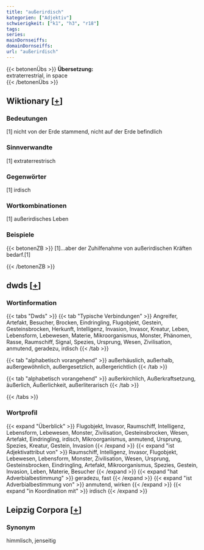 ```yaml
---
title: "außerirdisch"
kategorien: ["Adjektiv"]
schwierigkeit: ["k1", "h3", "r18"]
tags:
series:
mainDornseiffs:
domainDornseiffs:
url: "außerirdisch"
---
```


{{< betonenÜbs >}}
**Übersetzung:**  
extraterrestrial, in space  
{{< /betonenÜbs >}}

## Wiktionary [[+](https://de.wiktionary.org/wiki/außerirdisch)]

### Bedeutungen
[1] nicht von der Erde stammend, nicht auf der Erde befindlich  

### Sinnverwandte
[1] extraterrestrisch  

### Gegenwörter
[1] irdisch  

### Wortkombinationen
[1] außerirdisches Leben  

### Beispiele
{{< betonenZB >}}
[1]…aber der Zuhilfenahme von außerirdischen Kräften bedarf.[1]  

{{< /betonenZB >}}


## dwds [[+](https://www.dwds.de/wb/außerirdisch)]

### Wortinformation
{{< tabs "Dwds" >}}
{{< tab "Typische Verbindungen" >}}
Angreifer, Artefakt, Besucher, Brocken, Eindringling, Flugobjekt, Gestein, Gesteinsbrocken, Herkunft, Intelligenz, Invasion, Invasor, Kreatur, Leben, Lebensform, Lebewesen, Materie, Mikroorganismus, Monster, Phänomen, Rasse, Raumschiff, Signal, Spezies, Ursprung, Wesen, Zivilisation, anmutend, geradezu, irdisch
{{< /tab >}}

{{< tab "alphabetisch vorangehend" >}}
außerhäuslich, außerhalb, außergewöhnlich, außergesetzlich, außergerichtlich
{{< /tab >}}

{{< tab "alphabetisch vorangehend" >}}
außerkirchlich, Außerkraftsetzung, äußerlich, Äußerlichkeit, außerliterarisch
{{< /tab >}}

{{< /tabs >}}

### Wortprofil
{{< expand "Überblick" >}} Flugobjekt, Invasor, Raumschiff, Intelligenz, Lebensform, Lebewesen, Monster, Zivilisation, Gesteinsbrocken, Wesen, Artefakt, Eindringling, irdisch, Mikroorganismus, anmutend, Ursprung, Spezies, Kreatur, Gestein, Invasion {{< /expand >}}
{{< expand "ist Adjektivattribut von" >}} Raumschiff, Intelligenz, Invasor, Flugobjekt, Lebewesen, Lebensform, Monster, Zivilisation, Wesen, Ursprung, Gesteinsbrocken, Eindringling, Artefakt, Mikroorganismus, Spezies, Gestein, Invasion, Leben, Materie, Besucher {{< /expand >}}
{{< expand "hat Adverbialbestimmung" >}} geradezu, fast {{< /expand >}}
{{< expand "ist Adverbialbestimmung von" >}} anmutend, wirken {{< /expand >}}
{{< expand "in Koordination mit" >}} irdisch {{< /expand >}}

## Leipzig Corpora [[+](https://corpora.uni-leipzig.de/en/res?word=außerirdisch&corpusId=deu_newscrawl-public_2018)]


### Synonym
himmlisch, jenseitig


